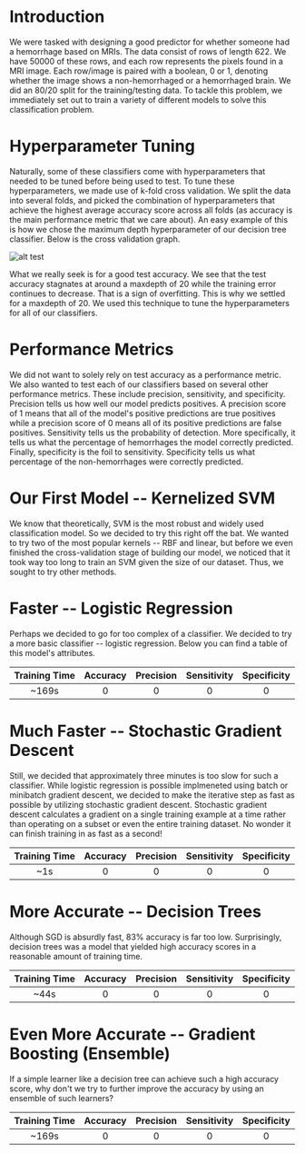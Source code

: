 # Introduction
We were tasked with designing a good predictor for whether someone had a hemorrhage based on MRIs. The data consist of rows of length 622. We have 50000 of these rows, and each row represents the pixels found in a MRI image. Each row/image is paired with a boolean, 0 or 1, denoting whether the image shows a non-hemorrhaged or a hemorrhaged brain. We did an 80/20 split for the training/testing data. To tackle this problem, we immediately set out to train a variety of different models to solve this classification problem.

# Hyperparameter Tuning
Naturally, some of these classifiers come with hyperparameters that needed to be tuned before being used to test. To tune these hyperparameters, we made use of k-fold cross validation. We split the data into several folds, and picked the combination of hyperparameters that achieve the highest average accuracy score across all folds (as accuracy is the main performance metric that we care about). An easy example of this is how we chose the maximum depth hyperparameter of our decision tree classifier. Below is the cross validation graph.

![alt test](https://github.com/peterkim95/Hemorrhage-Predictor-from-MRIs/dectree.png)

What we really seek is for a good test accuracy. We see that the test accuracy stagnates at around a maxdepth of 20 while the training error continues to decrease. That is a sign of overfitting. This is why we settled for a maxdepth of 20. We used this technique to tune the hyperparameters for all of our classifiers.

# Performance Metrics
We did not want to solely rely on test accuracy as a performance metric. We also wanted to test each of our classifiers based on several other performance metrics. These include precision, sensitivity, and specificity. Precision tells us how well our model predicts positives. A precision score of 1 means that all of the model's positive predictions are true positives while a precision score of 0 means all of its positive predictions are false positives. Sensitivity tells us the probability of detection. More specifically, it tells us what the percentage of hemorrhages the model correctly predicted. Finally, specificity is the foil to sensitivity. Specificity tells us what percentage of the non-hemorrhages were correctly predicted.

# Our First Model -- Kernelized SVM
We know that theoretically, SVM is the most robust and widely used classification model. So we decided to try this right off the bat. We wanted to try two of the most popular kernels -- RBF and linear, but before we even finished the cross-validation stage of building our model, we noticed that it took way too long to train an SVM given the size of our dataset. Thus, we sought to try other methods.

# Faster -- Logistic Regression
Perhaps we decided to go for too complex of a classifier. We decided to try a more basic classifier -- logistic regression. Below you can find a table of this model's attributes.

| Training Time | Accuracy | Precision | Sensitivity | Specificity |
|:-------------:|:--------:|:---------:|:-----------:|:-----------:|
| ~169s | 0 | 0 | 0 | 0 |

# Much Faster -- Stochastic Gradient Descent
Still, we decided that approximately three minutes is too slow for such a classifier. While logistic regression is possible implmeneted using batch or minibatch gradient descent, we decided to make the iterative step as fast as possible by utilizing stochastic gradient descent. Stochastic gradient descent calculates a gradient on a single training example at a time rather than operating on a subset or even the entire training dataset. No wonder it can finish training in as fast as a second!

| Training Time | Accuracy | Precision | Sensitivity | Specificity |
|:-------------:|:--------:|:---------:|:-----------:|:-----------:|
| ~1s | 0 | 0 | 0 | 0 |

# More Accurate -- Decision Trees
Although SGD is absurdly fast, 83% accuracy is far too low. Surprisingly, decision trees was a model that yielded high accuracy scores in a reasonable amount of training time.

| Training Time | Accuracy | Precision | Sensitivity | Specificity |
|:-------------:|:--------:|:---------:|:-----------:|:-----------:|
| ~44s | 0 | 0 | 0 | 0 |

# Even More Accurate -- Gradient Boosting (Ensemble)
If a simple learner like a decision tree can achieve such a high accuracy score, why don't we try to further improve the accuracy by using an ensemble of such learners?

| Training Time | Accuracy | Precision | Sensitivity | Specificity |
|:-------------:|:--------:|:---------:|:-----------:|:-----------:|
| ~169s | 0 | 0 | 0 | 0 |